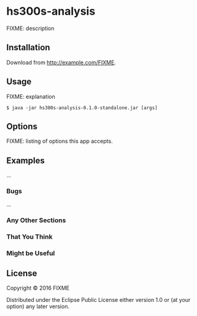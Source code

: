 # hs300s-analysis

FIXME: description

## Installation

Download from http://example.com/FIXME.

## Usage

FIXME: explanation

    $ java -jar hs300s-analysis-0.1.0-standalone.jar [args]

## Options

FIXME: listing of options this app accepts.

## Examples

...

### Bugs

...

### Any Other Sections
### That You Think
### Might be Useful

## License

Copyright © 2016 FIXME

Distributed under the Eclipse Public License either version 1.0 or (at
your option) any later version.
